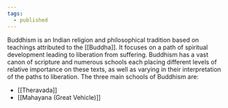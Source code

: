 ```yaml
---
tags:
  - published
---
```

Buddhism is an Indian religion and philosophical tradition based on teachings attributed to the [[Buddha]]. It focuses on a path of spiritual development leading to liberation from suffering. Buddhism has a vast canon of scripture and numerous schools each placing different levels of relative importance on these texts, as well as varying in their interpretation of the paths to liberation. The three main schools of Buddhism are: 

- [[Theravada]]
- [[Mahayana (Great Vehicle)]] 